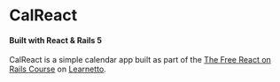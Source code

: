 # CalReact
#### Built with React & Rails 5

CalReact is a simple calendar app built as part of the [The Free React on Rails Course](https://learnetto.com/users/hrishio/courses/the-free-react-on-rails-course) on [Learnetto](https://learnetto.com).
